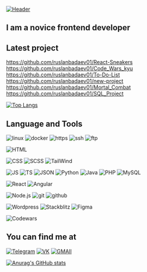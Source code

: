 [![Header](<https://github.com/ruslanbadaev01/ruslanbadaev01/blob/main/assets/6vIk%20(3).gif>)](https://github.com/ruslanbadaev01)

## I am a novice frontend developer

## Latest project

https://github.com/ruslanbadaev01/React-Sneakers
https://github.com/ruslanbadaev01/Code_Wars_kyu
https://github.com/ruslanbadaev01/To-Do-List
https://github.com/ruslanbadaev01/new-project
https://github.com/ruslanbadaev01/Mortal_Combat
https://github.com/ruslanbadaev01/SQL_Project

[![Top Langs](https://github-readme-stats.vercel.app/api/top-langs/?username=ruslanbadaev01&layout=compact)](https://github.com/anuraghazra/github-readme-stats)

## Language and Tools

![linux](https://img.shields.io/badge/Linux-ebc0c0?style=for-the-badge&logo=linux&logoColor=000)
![docker](https://img.shields.io/badge/docker-ebc0c0?style=for-the-badge&logo=docker)
![https](https://img.shields.io/badge/https/http-ebc0c0?style=for-the-badge&logo=https)
![ssh](https://img.shields.io/badge/ssh-ebc0c0?style=for-the-badge&logo=ssh)
![ftp](https://img.shields.io/badge/ftp-ebc0c0?style=for-the-badge&logo=ftp)

![HTML](https://img.shields.io/badge/HTML5-ebc0c0?style=for-the-badge&logo=html5)

![CSS](https://img.shields.io/badge/CSS3-ebc0c0?style=for-the-badge&logo=css3&logoColor=4e6af5)
![SCSS](https://img.shields.io/badge/SCSS-ebc0c0?style=for-the-badge&logo=sass&logoColor=faa0a0)
![TailWind](https://img.shields.io/badge/Tailwind-ebc0c0?style=for-the-badge&logo=tailwindcss&logoColor=63a6f2)

![JS](https://img.shields.io/badge/JavaScript-ebc0c0?style=for-the-badge&logo=JavaScript)
![TS](https://img.shields.io/badge/TypeScript-ebc0c0?style=for-the-badge&logo=TypeScript)
![JSON](https://img.shields.io/badge/JSON-ebc0c0?style=for-the-badge&logo=JSON)
![Python](https://img.shields.io/badge/Python-ebc0c0?style=for-the-badge&logo=Python)
![Java](https://img.shields.io/badge/Java-ebc0c0?style=for-the-badge&logo=Java)
![PHP](https://img.shields.io/badge/PHP-ebc0c0?style=for-the-badge&logo=php)
![MySQL](https://img.shields.io/badge/MySQL-ebc0c0?style=for-the-badge&logo=mysql)

![React](https://img.shields.io/badge/React-ebc0c0?style=for-the-badge&logo=React)
![Angular](https://img.shields.io/badge/Angular-ebc0c0?style=for-the-badge&logo=Angular&logoColor=fa0000)

![Node.js](https://img.shields.io/badge/node.js-ebc0c0?style=for-the-badge&logo=node.js)
![git](https://img.shields.io/badge/Git-ebc0c0?style=for-the-badge&logo=git)
![github](https://img.shields.io/badge/GitHub-ebc0c0?style=for-the-badge&logo=github)

![Wordpress](https://img.shields.io/badge/Wordpress-ebc0c0?style=for-the-badge&logo=wordpress&logoColor=248ff2)
![Stackblitz](https://img.shields.io/badge/Stackblitz-ebc0c0?style=for-the-badge&logo=stackblitz&logoColor=f29224)
![Figma](https://img.shields.io/badge/Figma-ebc0c0?style=for-the-badge&logo=figma)

![Codewars](https://img.shields.io/badge/Codewars-ebc0c0?style=for-the-badge&logo=codewars&logoColor=fc0303)

## You can find me at

[![Telegram](https://img.shields.io/badge/Telegram-ebc0c0?style=for-the-badge&logo=Telegram)](https://t.me/l0c_d0g)
[![VK](https://img.shields.io/badge/VK-ebc0c0?style=for-the-badge&logo=VK&logoColor=248ff2)](https://vk.com/lc_dg)
[![GMAIl](https://img.shields.io/badge/gMail-ebc0c0?style=for-the-badge&logo=gmail)](https://mail.google.com/mail/u/0/#inbox)

[![Anurag's GitHub stats](https://github-readme-stats.vercel.app/api?username=ruslanbadaev01&show_icons=true&theme=radical)](https://github.com/anuraghazra/github-readme-stats)

